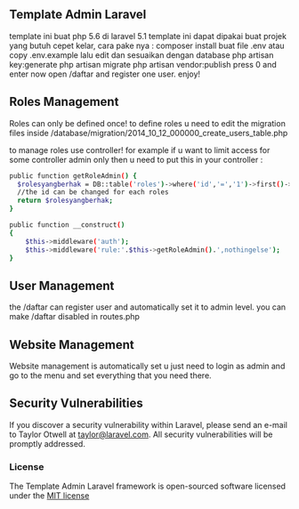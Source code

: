 ## Template Admin Laravel
template ini buat php 5.6 di laravel 5.1
template ini dapat dipakai buat projek yang butuh cepet kelar, cara pake nya :
composer install
buat file .env atau copy .env.example lalu edit dan sesuaikan dengan database
php artisan key:generate
php artisan migrate
php artisan vendor:publish
press 0 and enter
now open /daftar and register one user.
enjoy!

## Roles Management

Roles can only be defined once!
to define roles u need to edit the migration files inside /database/migration/2014_10_12_000000_create_users_table.php

to manage roles use controller!
for example if u want to limit access for some controller admin only then u need to put this in your controller :

```bash
public function getRoleAdmin() {
  $rolesyangberhak = DB::table('roles')->where('id','=','1')->first()->namaRule;
  //the id can be changed for each roles
  return $rolesyangberhak;
}

public function __construct()
{
    $this->middleware('auth');
    $this->middleware('rule:'.$this->getRoleAdmin().',nothingelse');
}
```

## User Management

the /daftar can register user and automatically set it to admin level.
you can make /daftar disabled in routes.php

## Website Management

Website management is automatically set u just need to login as admin and go to the menu and set everything that you need there.

## Security Vulnerabilities

If you discover a security vulnerability within Laravel, please send an e-mail to Taylor Otwell at taylor@laravel.com. All security vulnerabilities will be promptly addressed.

### License

The Template Admin Laravel framework is open-sourced software licensed under the [MIT license](http://opensource.org/licenses/MIT)
